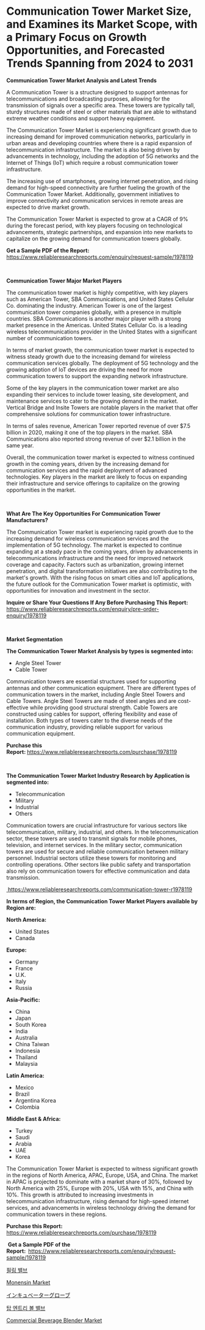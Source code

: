 <p><h1>Communication Tower Market Size, and Examines its Market Scope, with a Primary Focus on Growth Opportunities, and Forecasted Trends Spanning from 2024 to 2031</h1></p><p><strong>Communication Tower Market Analysis and Latest Trends</strong></p>
<p><p>A Communication Tower is a structure designed to support antennas for telecommunications and broadcasting purposes, allowing for the transmission of signals over a specific area. These towers are typically tall, sturdy structures made of steel or other materials that are able to withstand extreme weather conditions and support heavy equipment.</p><p>The Communication Tower Market is experiencing significant growth due to increasing demand for improved communication networks, particularly in urban areas and developing countries where there is a rapid expansion of telecommunication infrastructure. The market is also being driven by advancements in technology, including the adoption of 5G networks and the Internet of Things (IoT) which require a robust communication tower infrastructure.</p><p>The increasing use of smartphones, growing internet penetration, and rising demand for high-speed connectivity are further fueling the growth of the Communication Tower Market. Additionally, government initiatives to improve connectivity and communication services in remote areas are expected to drive market growth.</p><p>The Communication Tower Market is expected to grow at a CAGR of 9% during the forecast period, with key players focusing on technological advancements, strategic partnerships, and expansion into new markets to capitalize on the growing demand for communication towers globally.</p></p>
<p><strong>Get a Sample PDF of the Report:&nbsp;</strong> <a href="https://www.reliableresearchreports.com/enquiry/request-sample/1978119">https://www.reliableresearchreports.com/enquiry/request-sample/1978119</a></p>
<p>&nbsp;</p>
<p><strong>Communication Tower Major Market Players</strong></p>
<p><p>The communication tower market is highly competitive, with key players such as American Tower, SBA Communications, and United States Cellular Co. dominating the industry. American Tower is one of the largest communication tower companies globally, with a presence in multiple countries. SBA Communications is another major player with a strong market presence in the Americas. United States Cellular Co. is a leading wireless telecommunications provider in the United States with a significant number of communication towers.</p><p>In terms of market growth, the communication tower market is expected to witness steady growth due to the increasing demand for wireless communication services globally. The deployment of 5G technology and the growing adoption of IoT devices are driving the need for more communication towers to support the expanding network infrastructure.</p><p>Some of the key players in the communication tower market are also expanding their services to include tower leasing, site development, and maintenance services to cater to the growing demand in the market. Vertical Bridge and Insite Towers are notable players in the market that offer comprehensive solutions for communication tower infrastructure.</p><p>In terms of sales revenue, American Tower reported revenue of over $7.5 billion in 2020, making it one of the top players in the market. SBA Communications also reported strong revenue of over $2.1 billion in the same year.</p><p>Overall, the communication tower market is expected to witness continued growth in the coming years, driven by the increasing demand for communication services and the rapid deployment of advanced technologies. Key players in the market are likely to focus on expanding their infrastructure and service offerings to capitalize on the growing opportunities in the market.</p></p>
<p>&nbsp;</p>
<p><strong>What Are The Key Opportunities For Communication Tower Manufacturers?</strong></p>
<p><p>The Communication Tower market is experiencing rapid growth due to the increasing demand for wireless communication services and the implementation of 5G technology. The market is expected to continue expanding at a steady pace in the coming years, driven by advancements in telecommunications infrastructure and the need for improved network coverage and capacity. Factors such as urbanization, growing internet penetration, and digital transformation initiatives are also contributing to the market's growth. With the rising focus on smart cities and IoT applications, the future outlook for the Communication Tower market is optimistic, with opportunities for innovation and investment in the sector.</p></p>
<p><strong>Inquire or Share Your Questions If Any Before Purchasing This Report:</strong> <a href="https://www.reliableresearchreports.com/enquiry/pre-order-enquiry/1978119">https://www.reliableresearchreports.com/enquiry/pre-order-enquiry/1978119</a></p>
<p>&nbsp;</p>
<p><strong>Market Segmentation</strong></p>
<p><strong>The Communication Tower Market Analysis by types is segmented into:</strong></p>
<p><ul><li>Angle Steel Tower</li><li>Cable Tower</li></ul></p>
<p><p>Communication towers are essential structures used for supporting antennas and other communication equipment. There are different types of communication towers in the market, including Angle Steel Towers and Cable Towers. Angle Steel Towers are made of steel angles and are cost-effective while providing good structural strength. Cable Towers are constructed using cables for support, offering flexibility and ease of installation. Both types of towers cater to the diverse needs of the communication industry, providing reliable support for various communication equipment.</p></p>
<p><strong>Purchase this Report:&nbsp;</strong><a href="https://www.reliableresearchreports.com/purchase/1978119">https://www.reliableresearchreports.com/purchase/1978119</a></p>
<p>&nbsp;</p>
<p><strong>The Communication Tower Market Industry Research by Application is segmented into:</strong></p>
<p><ul><li>Telecommunication</li><li>Military</li><li>Industrial</li><li>Others</li></ul></p>
<p><p>Communication towers are crucial infrastructure for various sectors like telecommunication, military, industrial, and others. In the telecommunication sector, these towers are used to transmit signals for mobile phones, television, and internet services. In the military sector, communication towers are used for secure and reliable communication between military personnel. Industrial sectors utilize these towers for monitoring and controlling operations. Other sectors like public safety and transportation also rely on communication towers for effective communication and data transmission.</p></p>
<p><a href="https://www.reliableresearchreports.com/communication-tower-r1978119">&nbsp;https://www.reliableresearchreports.com/communication-tower-r1978119</a></p>
<p><strong>In terms of Region, the Communication Tower Market Players available by Region are:</strong></p>
<p>
    <p> <strong> North America: </strong>
        <ul>
            <li>United States</li>
            <li>Canada</li>
        </ul>
        </p> 
    <p> <strong> Europe: </strong>
        <ul>
            <li>Germany</li>
            <li>France</li>
            <li>U.K.</li>
            <li>Italy</li>
            <li>Russia</li>
        </ul>
        </p> 
    <p> <strong> Asia-Pacific: </strong>
        <ul>
            <li>China</li>
            <li>Japan</li>
            <li>South Korea</li>
            <li>India</li>
            <li>Australia</li>
            <li>China Taiwan</li>
            <li>Indonesia</li>
            <li>Thailand</li>
            <li>Malaysia</li>
        </ul>
        </p> 
    <p> <strong> Latin America: </strong>
        <ul>
            <li>Mexico</li>
            <li>Brazil</li>
            <li>Argentina Korea</li>
            <li>Colombia</li>
        </ul>
        </p> 
    <p> <strong> Middle East & Africa: </strong>
        <ul>
            <li>Turkey</li>
            <li>Saudi</li>
            <li>Arabia</li>
            <li>UAE</li>
            <li>Korea</li>
        </ul>
    </p>
    </p>
<p><p>The Communication Tower Market is expected to witness significant growth in the regions of North America, APAC, Europe, USA, and China. The market in APAC is projected to dominate with a market share of 30%, followed by North America with 25%, Europe with 20%, USA with 15%, and China with 10%. This growth is attributed to increasing investments in telecommunication infrastructure, rising demand for high-speed internet services, and advancements in wireless technology driving the demand for communication towers in these regions.</p></p>
<p><strong>Purchase this Report: </strong><a href="https://www.reliableresearchreports.com/purchase/1978119">https://www.reliableresearchreports.com/purchase/1978119</a></p>
<p>&nbsp;<strong>Get a Sample PDF of the Report:&nbsp;&nbsp;</strong><a href="https://www.reliableresearchreports.com/enquiry/request-sample/1978119">https://www.reliableresearchreports.com/enquiry/request-sample/1978119</a></p>
<p><strong></strong></p>
<p><p><a href="https://github.com/bvubpqd5241630/Market-Research-Report-List-1/blob/main/427631530921.md">필링 밸브</a></p><p><a href="https://issuu.com/reportprime-2/docs/monensin-market-size-2030.pptx">Monensin Market</a></p><p><a href="https://github.com/xemfu2379520/Market-Research-Report-List-1/blob/main/465784733511.md">インキュベーターグローブ</a></p><p><a href="https://github.com/khytkeqagplkzqvh/Market-Research-Report-List-1/blob/main/716217730922.md">탑 엔트리 볼 밸브</a></p><p><a href="https://github.com/PeterParrish5/Market-Research-Report-List-4/blob/main/commercial-beverage-blender-market.md">Commercial Beverage Blender Market</a></p></p>